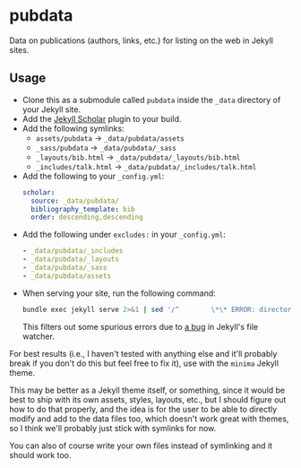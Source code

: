 # pubdata
Data on publications (authors, links, etc.) for listing on the web in Jekyll sites.

## Usage

* Clone this as a submodule called `pubdata` inside the `_data` directory of your Jekyll site.
* Add the [Jekyll Scholar](https://github.com/inukshuk/jekyll-scholar) plugin to your build.
* Add the following symlinks:
  * `assets/pubdata` -> `_data/pubdata/assets`
  * `_sass/pubdata` -> `_data/pubdata/_sass`
  * `_layouts/bib.html` -> `_data/pubdata/_layouts/bib.html`
  * `_includes/talk.html` -> `_data/pubdata/_includes/talk.html`
* Add the following to your `_config.yml`:
  ```yaml
  scholar:
    source: _data/pubdata/
    bibliography_template: bib
    order: descending,descending
  ```
* Add the following under `excludes:` in your `_config.yml`:
  ```yaml
  - _data/pubdata/_includes
  - _data/pubdata/_layouts
  - _data/pubdata/_sass
  - _data/pubdata/assets
  ```
* When serving your site, run the following command:
  ```bash
  bundle exec jekyll serve 2>&1 | sed '/^        \*\* ERROR: directory/,/^        MORE INFO/d;'
  ```
  This filters out some spurious errors due to [a bug](https://github.com/jekyll/jekyll/issues/6295) in Jekyll's file watcher.

For best results (i.e., I haven't tested with anything else and it'll probably break if you don't do this but feel free to fix it), use with the `minima` Jekyll theme.

This may be better as a Jekyll theme itself, or something, since it would be best to ship with its own assets, styles, layouts, etc., but I should figure out how to do that properly, and the idea is for the user to be able to directly modify and add to the data files too, which doesn't work great with themes, so I think we'll probably just stick with symlinks for now.

You can also of course write your own files instead of symlinking and it should work too.
